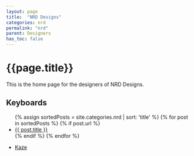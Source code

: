 ```yaml
---
layout: page
title:  "NRD Designs"
categories: nrd
permalink: "nrd"
parent: Designers
has_toc: false
---
```

# {{page.title}}

This is the home page for the designers of NRD Designs.

## Keyboards

<ul>
  {% assign sortedPosts = site.categories.nrd | sort: 'title' %}
    {% for post in sortedPosts %}
      {% if post.url %}
        <li><a href="{{ post.url }}">{{ post.title }}</a></li>
      {% endif %}
    {% endfor %}
</ul>

- [Kaze](/nrd/kaze)
